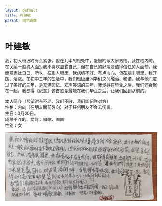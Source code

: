```yaml
---
layout: default
title: 叶建敏
parent: 同学画像
---
```


# 叶建敏

我，初入班级时有点紧张，但在几年的相处中，慢慢的与大家熟络。我性格内向，在关系一般的人面对我不喜欢显露自己，但在自己的好朋友值得信任的人面前，我愿意表达自己，所以，在别人眼里，我成绩不好，有点内向，但在朋友眼里，我开朗、活泼。在初中三年的生活中，我们班级里同学们之间融洽、和谐。我与他们度过了美好的三年，是充满回忆、欢声笑语的三年。我觉得在毕业之后，我们还会聚在一起，我觉得《纪念》这首歌是最能在我们毕业之后，让我们回到从前的。

本人简介（希望时光不老，我们不散，我们能记住对方）  
性格：内向（在朋友面前外向）对于任何朋友不会去伤害。  
生日：3月20日。  
成绩不咋的。爱好：唱歌、画画  
性别：女

![叶建敏自我介绍](/photos/叶建敏.jpg)
